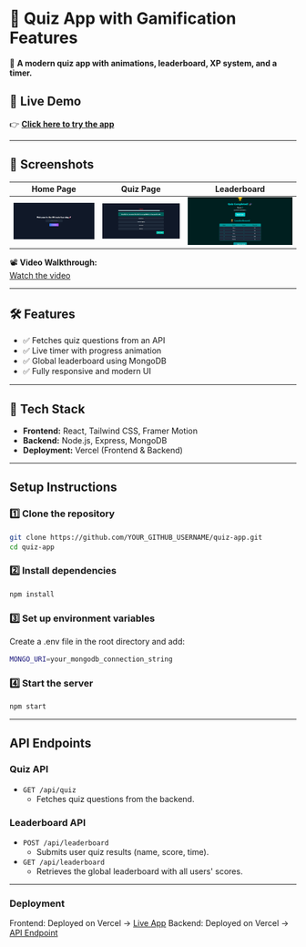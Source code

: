 # 🎯 Quiz App with Gamification Features  

🚀 **A modern quiz app with animations, leaderboard, XP system, and a timer.**  

## 🌟 Live Demo  
👉 **[Click here to try the app](https://quiz-assignment-two.vercel.app/)**  

---

## 📸 Screenshots  
| Home Page | Quiz Page | Leaderboard |
|-----------|----------|-------------|
| ![Home Page](quiz-app/public/screenshot1.png) | ![Quiz Page](quiz-app/public/screenshot2.png) | ![Leaderboard](quiz-app/public/screenshot3.png) |

📽️ **Video Walkthrough:**  
[Watch the video]([public/video.mp4](https://drive.google.com/file/d/10qV4Jawbd0RV2KbRtApbBljgwnhY24Hg/view?usp=sharing))

---

## 🛠️ Features  
- ✅ Fetches quiz questions from an API  
- ✅ Live timer with progress animation  
- ✅ Global leaderboard using MongoDB  
- ✅ Fully responsive and modern UI  


---

## 🚀 Tech Stack  
- **Frontend:** React, Tailwind CSS, Framer Motion  
- **Backend:** Node.js, Express, MongoDB
- **Deployment:** Vercel (Frontend & Backend)  

---

## Setup Instructions  

### 1️⃣ Clone the repository 
```bash
git clone https://github.com/YOUR_GITHUB_USERNAME/quiz-app.git
cd quiz-app
```
### 2️⃣ Install dependencies
```bash
npm install
```
### 3️⃣ Set up environment variables
Create a .env file in the root directory and add:
```bash
MONGO_URI=your_mongodb_connection_string
```
### 4️⃣ Start the server
```bash
npm start
```
---
## API Endpoints

### Quiz API
- `GET /api/quiz`  
  - Fetches quiz questions from the backend.

### Leaderboard API
- `POST /api/leaderboard`  
  - Submits user quiz results (name, score, time).
- `GET /api/leaderboard`  
  - Retrieves the global leaderboard with all users' scores.
---

### Deployment
Frontend: Deployed on Vercel → [Live App](https://quiz-assignment-two.vercel.app/)
Backend: Deployed on Vercel → [API Endpoint](https://quiz-assignment-bkbt.vercel.app/)







